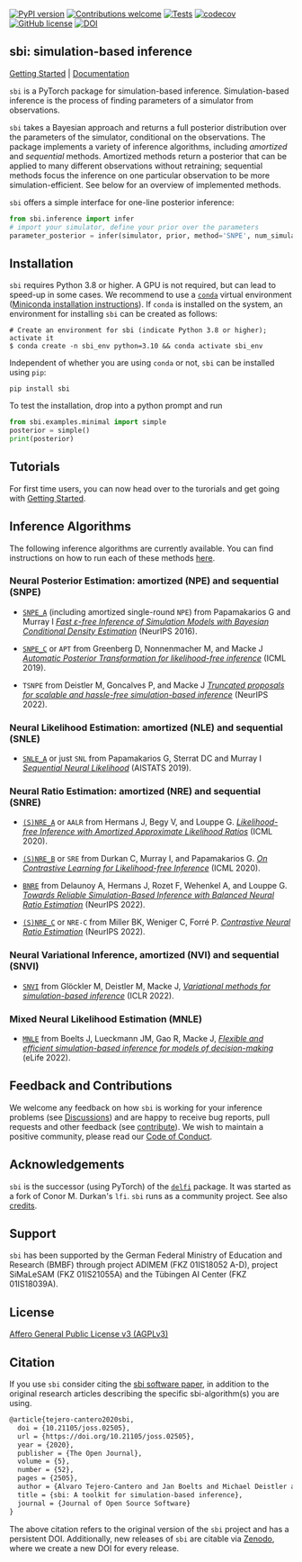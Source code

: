 [![PyPI version](https://badge.fury.io/py/sbi.svg)](https://badge.fury.io/py/sbi)
[![Contributions welcome](https://img.shields.io/badge/contributions-welcome-brightgreen.svg?style=flat)](https://github.com/sbi-dev/sbi/blob/master/CONTRIBUTING.md)
[![Tests](https://github.com/sbi-dev/sbi/workflows/Tests/badge.svg?branch=main)](https://github.com/sbi-dev/sbi/actions)
[![codecov](https://codecov.io/gh/sbi-dev/sbi/branch/main/graph/badge.svg)](https://codecov.io/gh/sbi-dev/sbi)
[![GitHub license](https://img.shields.io/github/license/sbi-dev/sbi)](https://github.com/sbi-dev/sbi/blob/master/LICENSE.txt)
[![DOI](https://joss.theoj.org/papers/10.21105/joss.02505/status.svg)](https://doi.org/10.21105/joss.02505)

## sbi: simulation-based inference

[Getting Started](https://sbi-dev.github.io/sbi/tutorial/00_getting_started/) | [Documentation](https://sbi-dev.github.io/sbi/)

`sbi` is a PyTorch package for simulation-based inference. Simulation-based inference is the process of finding parameters of a simulator from observations.

`sbi` takes a Bayesian approach and returns a full posterior distribution over the parameters of the simulator, conditional on the observations.
The package implements a variety of inference algorithms, including _amortized_ and _sequential_ methods.
Amortized methods return a posterior that can be applied to many different observations without retraining; sequential methods focus the inference on one particular observation to be more simulation-efficient.
See below for an overview of implemented methods.

`sbi` offers a simple interface for one-line posterior inference:

```python
from sbi.inference import infer
# import your simulator, define your prior over the parameters
parameter_posterior = infer(simulator, prior, method='SNPE', num_simulations=100)
```

## Installation

`sbi` requires Python 3.8 or higher. A GPU is not required, but can lead to speed-up in some cases. We recommend to use a [`conda`](https://docs.conda.io/en/latest/miniconda.html) virtual
environment ([Miniconda installation instructions](https://docs.conda.io/en/latest/miniconda.html)). If `conda` is installed on the system, an environment for installing `sbi` can be created as follows:

```commandline
# Create an environment for sbi (indicate Python 3.8 or higher); activate it
$ conda create -n sbi_env python=3.10 && conda activate sbi_env
```

Independent of whether you are using `conda` or not, `sbi` can be installed using `pip`:

```commandline
pip install sbi
```

To test the installation, drop into a python prompt and run

```python
from sbi.examples.minimal import simple
posterior = simple()
print(posterior)
```

## Tutorials

For first time users, you can now head over to the turorials and get going with [Getting Started](https://sbi-dev.github.io/sbi/tutorial/00_getting_started/).

## Inference Algorithms

The following inference algorithms are currently available. You can find instructions on how to run each of these methods [here](https://sbi-dev.github.io/sbi/tutorial/16_implemented_methods/).

### Neural Posterior Estimation: amortized (NPE) and sequential (SNPE)

* [`SNPE_A`](https://sbi-dev.github.io/sbi/reference/#sbi.inference.snpe.snpe_a.SNPE_A) (including amortized single-round `NPE`) from Papamakarios G and Murray I [_Fast ε-free Inference of Simulation Models with Bayesian Conditional Density Estimation_](https://proceedings.neurips.cc/paper/2016/hash/6aca97005c68f1206823815f66102863-Abstract.html) (NeurIPS 2016).

* [`SNPE_C`](https://sbi-dev.github.io/sbi/reference/#sbi.inference.snpe.snpe_c.SNPE_C) or `APT` from Greenberg D, Nonnenmacher M, and Macke J [_Automatic
  Posterior Transformation for likelihood-free
  inference_](https://arxiv.org/abs/1905.07488) (ICML 2019).

* `TSNPE` from Deistler M, Goncalves P, and Macke J [_Truncated proposals for scalable and hassle-free simulation-based inference_](https://arxiv.org/abs/2210.04815) (NeurIPS 2022).

### Neural Likelihood Estimation: amortized (NLE) and sequential (SNLE)

* [`SNLE_A`](https://sbi-dev.github.io/sbi/reference/#sbi.inference.snle.snle_a.SNLE_A) or just `SNL` from Papamakarios G, Sterrat DC and Murray I [_Sequential
  Neural Likelihood_](https://arxiv.org/abs/1805.07226) (AISTATS 2019).

### Neural Ratio Estimation: amortized (NRE) and sequential (SNRE)

* [`(S)NRE_A`](https://sbi-dev.github.io/sbi/reference/#sbi.inference.snre.snre_a.SNRE_A) or `AALR` from Hermans J, Begy V, and Louppe G. [_Likelihood-free Inference with Amortized Approximate Likelihood Ratios_](https://arxiv.org/abs/1903.04057) (ICML 2020).

* [`(S)NRE_B`](https://sbi-dev.github.io/sbi/reference/#sbi.inference.snre.snre_b.SNRE_B) or `SRE` from Durkan C, Murray I, and Papamakarios G. [_On Contrastive Learning for Likelihood-free Inference_](https://arxiv.org/abs/2002.03712) (ICML 2020).

* [`BNRE`](https://sbi-dev.github.io/sbi/reference/#sbi.inference.snre.bnre.BNRE) from Delaunoy A, Hermans J, Rozet F, Wehenkel A, and Louppe G. [_Towards Reliable Simulation-Based Inference with Balanced Neural Ratio Estimation_](https://arxiv.org/abs/2208.13624) (NeurIPS 2022).

* [`(S)NRE_C`](https://sbi-dev.github.io/sbi/reference/#sbi.inference.snre.snre_c.SNRE_C) or `NRE-C` from Miller BK, Weniger C, Forré P. [_Contrastive Neural Ratio Estimation_](https://arxiv.org/abs/2210.06170) (NeurIPS 2022).

### Neural Variational Inference, amortized (NVI) and sequential (SNVI)

* [`SNVI`](https://sbi-dev.github.io/sbi/reference/#sbi.inference.posteriors.vi_posterior) from Glöckler M, Deistler M, Macke J, [_Variational methods for simulation-based inference_](https://openreview.net/forum?id=kZ0UYdhqkNY) (ICLR 2022).

### Mixed Neural Likelihood Estimation (MNLE)

* [`MNLE`](https://sbi-dev.github.io/sbi/reference/#sbi.inference.snle.mnle.MNLE) from Boelts J, Lueckmann JM, Gao R, Macke J, [_Flexible and efficient simulation-based inference for models of decision-making_](https://elifesciences.org/articles/77220) (eLife 2022).

## Feedback and Contributions

We welcome any feedback on how `sbi` is working for your inference problems (see [Discussions](https://github.com/sbi-dev/sbi/discussions)) and are happy to receive bug reports, pull requests and other feedback (see
[contribute](http://sbi-dev.github.io/sbi/contribute/)).
We wish to maintain a positive community, please read our [Code of Conduct](CODE_OF_CONDUCT.md).

## Acknowledgements

`sbi` is the successor (using PyTorch) of the
[`delfi`](https://github.com/mackelab/delfi) package. It was started as a fork of Conor
M. Durkan's `lfi`. `sbi` runs as a community project. See also [credits](https://github.com/sbi-dev/sbi/blob/master/docs/docs/credits.md).

## Support

`sbi` has been supported by the German Federal Ministry of Education and Research (BMBF) through project ADIMEM (FKZ 01IS18052 A-D), project SiMaLeSAM (FKZ 01IS21055A) and the Tübingen AI Center (FKZ 01IS18039A).

## License

[Affero General Public License v3 (AGPLv3)](https://www.gnu.org/licenses/)

## Citation

If you use `sbi` consider citing the [sbi software paper](https://doi.org/10.21105/joss.02505), in addition to the original research articles describing the specific sbi-algorithm(s) you are using.

```latex
@article{tejero-cantero2020sbi,
  doi = {10.21105/joss.02505},
  url = {https://doi.org/10.21105/joss.02505},
  year = {2020},
  publisher = {The Open Journal},
  volume = {5},
  number = {52},
  pages = {2505},
  author = {Alvaro Tejero-Cantero and Jan Boelts and Michael Deistler and Jan-Matthis Lueckmann and Conor Durkan and Pedro J. Gonçalves and David S. Greenberg and Jakob H. Macke},
  title = {sbi: A toolkit for simulation-based inference},
  journal = {Journal of Open Source Software}
}
```

The above citation refers to the original version of the `sbi` project and has a persistent DOI.
Additionally, new releases of `sbi` are citable via [Zenodo](https://zenodo.org/record/3993098), where we create a new DOI for every release.
